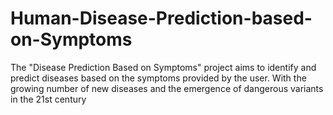 # Human-Disease-Prediction-based-on-Symptoms
The "Disease Prediction Based on Symptoms" project aims to identify and predict diseases based on the symptoms provided by the user. With the growing number of new diseases and the emergence of dangerous variants in the 21st century
